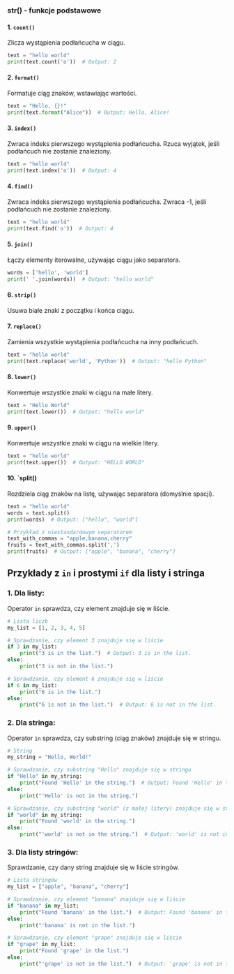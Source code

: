 ### str() - funkcje podstawowe

#### 1. `count()`
Zlicza wystąpienia podłańcucha w ciągu.

```python
text = "hello world"
print(text.count('o'))  # Output: 2
```

#### 2. `format()`
Formatuje ciąg znaków, wstawiając wartości.

```python
text = "Hello, {}!"
print(text.format("Alice"))  # Output: Hello, Alice!
```

#### 3. `index()`
Zwraca indeks pierwszego wystąpienia podłańcucha. Rzuca wyjątek, jeśli podłańcuch nie zostanie znaleziony.

```python
text = "hello world"
print(text.index('o'))  # Output: 4
```

#### 4. `find()`
Zwraca indeks pierwszego wystąpienia podłańcucha. Zwraca -1, jeśli podłańcuch nie zostanie znaleziony.

```python
text = "hello world"
print(text.find('o'))  # Output: 4
```

#### 5. `join()`
Łączy elementy iterowalne, używając ciągu jako separatora.

```python
words = ['hello', 'world']
print(' '.join(words))  # Output: "hello world"
```

#### 6. `strip()`
Usuwa białe znaki z początku i końca ciągu.

#### 7. `replace()`
Zamienia wszystkie wystąpienia podłańcucha na inny podłańcuch.

```python
text = "hello world"
print(text.replace('world', 'Python'))  # Output: "hello Python"
```

#### 8. `lower()`
Konwertuje wszystkie znaki w ciągu na małe litery.

```python
text = "Hello World"
print(text.lower())  # Output: "hello world"
```

#### 9. `upper()`
Konwertuje wszystkie znaki w ciągu na wielkie litery.

```python
text = "hello world"
print(text.upper())  # Output: "HELLO WORLD"
```

#### 10. `split()
Rozdziela ciąg znaków na listę, używając separatora (domyślnie spacji).

```python
text = "hello world"
words = text.split()
print(words)  # Output: ["hello", "world"]

# Przykład z niestandardowym separatorem
text_with_commas = "apple,banana,cherry"
fruits = text_with_commas.split(',')
print(fruits)  # Output: ["apple", "banana", "cherry"]
```

## Przykłady z `in` i prostymi `if` dla listy i stringa

### 1. **Dla listy**:

Operator `in` sprawdza, czy element znajduje się w liście.

```python
# Lista liczb
my_list = [1, 2, 3, 4, 5]

# Sprawdzanie, czy element 3 znajduje się w liście
if 3 in my_list:
    print("3 is in the list.")  # Output: 3 is in the list.
else:
    print("3 is not in the list.")

# Sprawdzanie, czy element 6 znajduje się w liście
if 6 in my_list:
    print("6 is in the list.")
else:
    print("6 is not in the list.")  # Output: 6 is not in the list.
```

### 2. **Dla stringa**:

Operator `in` sprawdza, czy substring (ciąg znaków) znajduje się w stringu.

```python
# String
my_string = "Hello, World!"

# Sprawdzanie, czy substring "Hello" znajduje się w stringu
if "Hello" in my_string:
    print("Found 'Hello' in the string.")  # Output: Found 'Hello' in the string.
else:
    print("'Hello' is not in the string.")

# Sprawdzanie, czy substring "world" (z małej litery) znajduje się w stringu
if "world" in my_string:
    print("Found 'world' in the string.")
else:
    print("'world' is not in the string.")  # Output: 'world' is not in the string. (case-sensitive)
```

### 3. **Dla listy stringów**:

Sprawdzanie, czy dany string znajduje się w liście stringów.

```python
# Lista stringów
my_list = ["apple", "banana", "cherry"]

# Sprawdzanie, czy element "banana" znajduje się w liście
if "banana" in my_list:
    print("Found 'banana' in the list.")  # Output: Found 'banana' in the list.
else:
    print("'banana' is not in the list.")

# Sprawdzanie, czy element "grape" znajduje się w liście
if "grape" in my_list:
    print("Found 'grape' in the list.")
else:
    print("'grape' is not in the list.")  # Output: 'grape' is not in the list.
```

